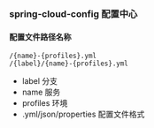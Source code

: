 ### spring-cloud-config 配置中心

#### 配置文件路径名称

```
/{name}-{profiles}.yml 
/{label}/{name}-{profiles}.yml
```
+ label 分支
+ name 服务
+ profiles 环境
+ .yml/json/properties 配置文件格式
